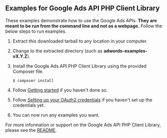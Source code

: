 ## Examples for Google Ads API PHP Client Library

These examples demonstrate how to use the Google Ads APIs. **They are meant to
be run from the command line and not as a webpage.** Follow the below steps to
run examples.

1.  Extract this downloaded tarball to any location in your computer.
1.  Change to the extracted directory (such as **adwords-examples-vX.Y.Z**).
1.  Install the Google Ads API PHP Client Library using the provided Composer
    file.

    ```
    $ composer install
    ```

1.  Follow [Getting started](https://github.com/googleads/googleads-php-lib/blob/HEAD/README.md#getting-started) if you haven't done so.
1.  Follow [Setting up your OAuth2
    credentials](https://github.com/googleads/googleads-php-lib/blob/HEAD/README.md#setting-up-your-oauth2-credentials) if you haven't set up the
    credentials yet.
1.  You can now run any examples you want.

For more information or support on the Google Ads API PHP Client Library, please
see the
[README](https://github.com/googleads/googleads-php-lib/blob/HEAD/README.md).
